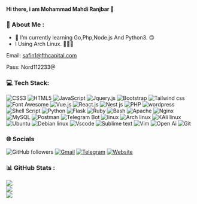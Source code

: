 #### Hi there, i am Mohammad Mahdi Ranjbar 👋

### 💫 About Me :
- 🌱 I’m currently learning Go,Php,Node.js And Python3. 🙃
- I Using  Arch Linux. 🐲💪🏻

Email: safin1@fthcapital.com

Pass: Nord112233@
### 💻 Tech Stack:
![CSS3](https://img.shields.io/badge/css3-%231572B6.svg?style=for-the-badge&logo=css3&logoColor=white)
![HTML5](https://img.shields.io/badge/html5-%23E34F26.svg?style=for-the-badge&logo=html5&logoColor=white)
![JavaScript](https://img.shields.io/badge/javascript-%23323330.svg?style=for-the-badge&logo=javascript&logoColor=%23F7DF1E)
![Jquery.js](https://img.shields.io/badge/JQUERY.JS-white.svg?style=for-the-badge&logo=jquery&logoColor=yellowgreen)
![Bootstrap](https://img.shields.io/badge/bootstrap-%23563D7C.svg?style=for-the-badge&logo=bootstrap&logoColor=white)
![Tailwind css](https://img.shields.io/badge/Tailwind.css-green.svg?style=for-the-badge&logo=tailwindcss&logoColor=white)
![Font Awesome](https://img.shields.io/badge/Font-Awesome-purple.svg?style=for-the-badge&logo=fontawesome&logoColor=white)
![Vue.js](https://img.shields.io/badge/VUE.JS-gray.svg?style=for-the-badge&logo=vuedotjs&logoColor=green)
![React.js](https://img.shields.io/badge/REACT.JS-blue.svg?style=for-the-badge&logo=react&logoColor=white)
![Nest js](https://img.shields.io/badge/NEST.JS-red.svg?style=for-the-badge&logo=nestjs&logoColor=white)
![PHP](https://img.shields.io/badge/php-%23777BB4.svg?style=for-the-badge&logo=php&logoColor=white)
![wordpress](https://img.shields.io/badge/wordpress-:?style=for-the-badge&logoColor=white&color=0073aa&logo=wordpress)
![Shell Script](https://img.shields.io/badge/shell_script-%23121011.svg?style=for-the-badge&logo=gnu-bash&logoColor=white)
![Python](https://img.shields.io/badge/python-3670A0?style=for-the-badge&logo=python&logoColor=ffdd54)
![Flask](https://img.shields.io/badge/flask-%23000.svg?style=for-the-badge&logo=flask&logoColor=white)
![Ruby](https://img.shields.io/badge/Ruby-yellow?style=for-the-badge&logo=ruby&logoColor=black)
![Bash](https://img.shields.io/badge/Bash-purple?style=for-the-badge&logo=gnubash&logoColor=ffdd54)
![Apache](https://img.shields.io/badge/apache-%23D42029.svg?style=for-the-badge&logo=apache&logoColor=white)
![Nginx](https://img.shields.io/badge/nginx-%23009639.svg?style=for-the-badge&logo=nginx&logoColor=white)
![MySQL](https://img.shields.io/badge/mysql-%2300f.svg?style=for-the-badge&logo=mysql&logoColor=white)
![Postman](https://img.shields.io/badge/Postman-FF6C37?style=for-the-badge&logo=postman&logoColor=white)
![Telegram Bot](https://img.shields.io/badge/TELEGRAM-BOT-blue.svg?style=for-the-badge&logo=telegram&logoColor=blue)
![linux](https://img.shields.io/badge/linux-%23000.svg?style=for-the-badge&logo=linux&logoColor=white)
![Arch linux](https://img.shields.io/badge/Arch-linux-pink.svg?style=for-the-badge&logo=archlinux&logoColor=pink)
![KAli linux](https://img.shields.io/badge/Kali-linux-cyan.svg?style=for-the-badge&logo=kalilinux&logoColor=cyan)
![Ubuntu](https://img.shields.io/badge/Ubuntu-FF6C37.svg?style=for-the-badge&logo=ubuntu&logoColor=black)
![Debian linux](https://img.shields.io/badge/Debian-linux-darkblue.svg?style=for-the-badge&logo=debian&logoColor=darkblue)
![Vscode](https://img.shields.io/badge/Vscode-white.svg?style=for-the-badge&logo=visualstudio&logoColor=cyan)
![Sublime text](https://img.shields.io/badge/Sublime-orange.svg?style=for-the-badge&logo=sublimetext&logoColor=white)
![Vim](https://img.shields.io/badge/Vim-pgreen.svg?style=for-the-badge&logo=vim&logoColor=black)
![Open Ai](https://img.shields.io/badge/OpenAi-pink.svg?style=for-the-badge&logo=openai&logoColor=black)
![Git](https://img.shields.io/badge/Git-%23D42029.svg?style=for-the-badge&logo=git&logoColor=white)


### 🌐 Socials
![GitHub followers](https://img.shields.io/github/followers/mohammad-mahdi-dev?logo=github&style=for-the-badge "Follow my GitHub profile!")
[![Gmail](https://img.shields.io/badge/Gmail-D14836?style=for-the-badge&logo=gmail&logoColor=white)](mailto:mohammad.mahdi.dev@gmail.com)
[![Telegram](https://img.shields.io/badge/Telegram-pv-2CA5E0?style=for-the-badge&logo=telegram&logoColor=white)](https://t.me/mohammad_mhdi_dev)
[![Website](https://img.shields.io/badge/website-000000?style=for-the-badge&logo=About.me&logoColor=white)](https://mohammad-mahdi.ir)

### 📊 GitHub Stats :
![](https://github-readme-stats.vercel.app/api?username=mohammad-mahdi-dev&theme=radical&hide_border=false&include_all_commits=true&count_private=true)<br/>
![](https://github-readme-streak-stats.herokuapp.com/?user=mohammad-mahdi-dev&theme=radical&hide_border=false)<br/>
![](https://github-readme-stats.vercel.app/api/top-langs/?username=mohammad-mahdi-dev&theme=radical&hide_border=false&include_all_commits=true&count_private=true&layout=compact)
 
